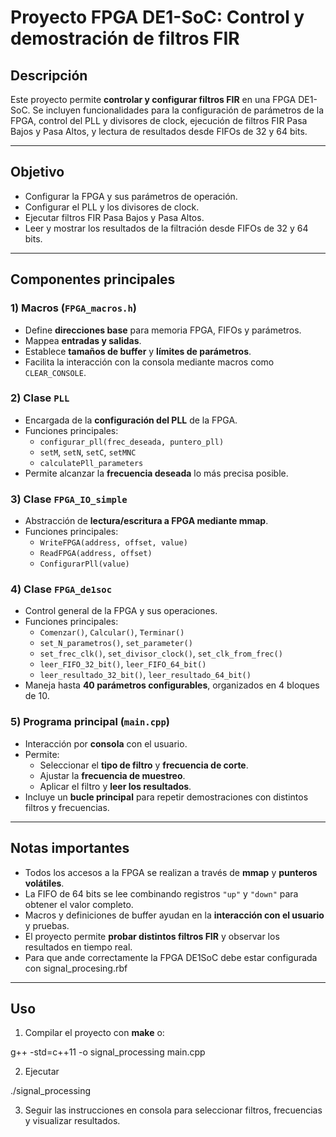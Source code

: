 # Proyecto FPGA DE1-SoC: Control y demostración de filtros FIR

## Descripción
Este proyecto permite **controlar y configurar filtros FIR** en una FPGA DE1-SoC. Se incluyen funcionalidades para la configuración de parámetros de la FPGA, control del PLL y divisores de clock, ejecución de filtros FIR Pasa Bajos y Pasa Altos, y lectura de resultados desde FIFOs de 32 y 64 bits.

---

## Objetivo
- Configurar la FPGA y sus parámetros de operación.
- Configurar el PLL y los divisores de clock.
- Ejecutar filtros FIR Pasa Bajos y Pasa Altos.
- Leer y mostrar los resultados de la filtración desde FIFOs de 32 y 64 bits.

---

## Componentes principales

### 1) Macros (`FPGA_macros.h`)
- Define **direcciones base** para memoria FPGA, FIFOs y parámetros.
- Mappea **entradas y salidas**.
- Establece **tamaños de buffer** y **límites de parámetros**.
- Facilita la interacción con la consola mediante macros como `CLEAR_CONSOLE`.

### 2) Clase `PLL`
- Encargada de la **configuración del PLL** de la FPGA.
- Funciones principales:
  - `configurar_pll(frec_deseada, puntero_pll)`
  - `setM`, `setN`, `setC`, `setMNC`
  - `calculatePll_parameters`
- Permite alcanzar la **frecuencia deseada** lo más precisa posible.

### 3) Clase `FPGA_IO_simple`
- Abstracción de **lectura/escritura a FPGA mediante mmap**.
- Funciones principales:
  - `WriteFPGA(address, offset, value)`
  - `ReadFPGA(address, offset)`
  - `ConfigurarPll(value)`

### 4) Clase `FPGA_de1soc`
- Control general de la FPGA y sus operaciones.
- Funciones principales:
  - `Comenzar()`, `Calcular()`, `Terminar()`
  - `set_N_parametros()`, `set_parameter()`
  - `set_frec_clk()`, `set_divisor_clock()`, `set_clk_from_frec()`
  - `leer_FIFO_32_bit()`, `leer_FIFO_64_bit()`
  - `leer_resultado_32_bit()`, `leer_resultado_64_bit()`
- Maneja hasta **40 parámetros configurables**, organizados en 4 bloques de 10.

### 5) Programa principal (`main.cpp`)
- Interacción por **consola** con el usuario.
- Permite:
  - Seleccionar el **tipo de filtro** y **frecuencia de corte**.
  - Ajustar la **frecuencia de muestreo**.
  - Aplicar el filtro y **leer los resultados**.
- Incluye un **bucle principal** para repetir demostraciones con distintos filtros y frecuencias.

---

## Notas importantes
- Todos los accesos a la FPGA se realizan a través de **mmap** y **punteros volátiles**.
- La FIFO de 64 bits se lee combinando registros `"up"` y `"down"` para obtener el valor completo.
- Macros y definiciones de buffer ayudan en la **interacción con el usuario** y pruebas.
- El proyecto permite **probar distintos filtros FIR** y observar los resultados en tiempo real.
- Para que ande correctamente la FPGA DE1SoC debe estar configurada con signal_procesing.rbf

---

## Uso
1. Compilar el proyecto con **make** o:

g++ -std=c++11 -o signal_processing main.cpp

2. Ejecutar

./signal_processing

3. Seguir las instrucciones en consola para seleccionar filtros, frecuencias y visualizar resultados.
